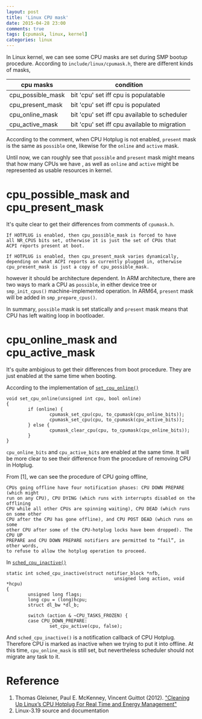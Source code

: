 ```yaml
---
layout: post
title: 'Linux CPU mask'
date: 2015-04-28 23:00
comments: true
tags: [cpumask, linux, kernel]
categories: linux
---
```


In Linux kernel, we can see some CPU masks are set during SMP bootup procedure. According to
`include/linux/cpumask.h`, there are different kinds of masks,

| cpu masks         |  condition |
|-------------------|-------------------------------------|
| cpu\_possible\_mask | bit 'cpu' set iff cpu is populatable |
| cpu\_present\_mask  | bit 'cpu' set iff cpu is populated   |
| cpu\_online\_mask   | bit 'cpu' set iff cpu available to scheduler |
| cpu\_active\_mask   | bit 'cpu' set iff cpu available to migration |

According to the comment, when CPU Hotplug is not enabled, `present` mask is the same as `possible` one,
likewise for the `online` and `active` mask.

Until now, we can roughly see that `possible` and `present` mask might means that how many CPUs we have
, as well as `online` and `active` might be represented as usable resources in kernel.

# cpu\_possible\_mask and cpu\_present\_mask

It's quite clear to get their differences from comments of `cpumask.h`.

```
If HOTPLUG is enabled, then cpu_possible_mask is forced to have
all NR_CPUS bits set, otherwise it is just the set of CPUs that
ACPI reports present at boot.

If HOTPLUG is enabled, then cpu_present_mask varies dynamically,
depending on what ACPI reports as currently plugged in, otherwise
cpu_present_mask is just a copy of cpu_possible_mask.
```

however it should be architecture dependent. In ARM architecture, there are two ways to mark
a CPU as `possible`, in either device tree or `smp_init_cpus()` machine-implemented operation.
In ARM64, `present` mask will be added in `smp_prepare_cpus()`.

In summary, `possible` mask is set statically and `present` mask means that CPU has left
waiting loop in bootloader.

# cpu\_online\_mask and cpu\_active\_mask

It's quite ambigious to get their differences from boot procedure. They are just enabled at the same time when booting.

According to the implementation of [`set_cpu_online()`](http://lxr.free-electrons.com/source/kernel/cpu.c?v=3.19#L769)

```
void set_cpu_online(unsigned int cpu, bool online)
{
        if (online) {
                cpumask_set_cpu(cpu, to_cpumask(cpu_online_bits));
                cpumask_set_cpu(cpu, to_cpumask(cpu_active_bits));
        } else {
                cpumask_clear_cpu(cpu, to_cpumask(cpu_online_bits));
        }
}
```

`cpu_online_bits` and `cpu_active_bits` are enabled at the same time. It will be more clear to see
their difference from the procedure of removing CPU in Hotplug.

From [1], we can see the procedure of CPU going offline,

```
CPUs going offline have four notification phases: CPU DOWN PREPARE (which might
run on any CPU), CPU DYING (which runs with interrupts disabled on the offlining
CPU while all other CPUs are spinning waiting), CPU DEAD (which runs on some other
CPU after the CPU has gone offline), and CPU POST DEAD (which runs on some
other CPU after some of the CPU-hotplug locks have been dropped). The CPU UP
PREPARE and CPU DOWN PREPARE notifiers are permitted to “fail”, in other words,
to refuse to allow the hotplug operation to proceed.
```

In [`sched_cpu_inactive()`](http://lxr.free-electrons.com/source/kernel/sched/core.c?v=3.19#L5357)

```
static int sched_cpu_inactive(struct notifier_block *nfb,
                                        unsigned long action, void *hcpu)
{
        unsigned long flags;
        long cpu = (long)hcpu;
        struct dl_bw *dl_b;

        switch (action & ~CPU_TASKS_FROZEN) {
        case CPU_DOWN_PREPARE:
                set_cpu_active(cpu, false);
```

And `sched_cpu_inactive()` is a notification callback of CPU Hotplug. Therefore
CPU is marked as inactive when we trying to put it into offline. At this time,
`cpu_online_mask` is still set, but nevertheless scheduler should not migrate any
task to it.


# Reference

1.  Thomas Gleixner, Paul E. McKenney, Vincent Guittot (2012).
    ["Cleaning Up Linux’s CPU Hotplug For Real Time and Energy Management"](http://www2.rdrop.com/~paulmck/realtime/paper/hotplug-ecrts.2012.06.11a.pdf)
2.  Linux-3.19 source and documentation
